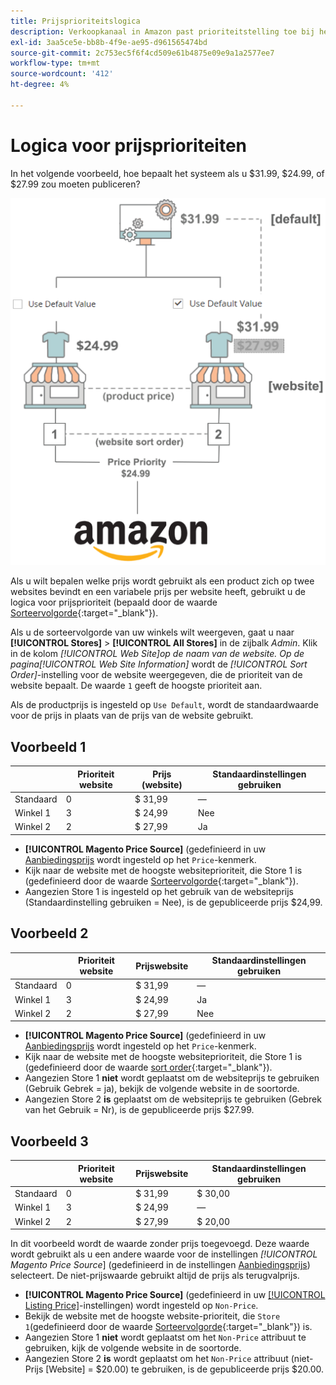 ```yaml
---
title: Prijsprioriteitslogica
description: Verkoopkanaal in Amazon past prioriteitstelling toe bij het bepalen van de gepubliceerde prijs voor een Amazon-aanbieding.
exl-id: 3aa5ce5e-bb8b-4f9e-ae95-d961565474bd
source-git-commit: 2c753ec5f6f4cd509e61b4875e09e9a1a2577ee7
workflow-type: tm+mt
source-wordcount: '412'
ht-degree: 4%

---
```


# Logica voor prijsprioriteiten

In het volgende voorbeeld, hoe bepaalt het systeem als u $31.99, $24.99, of $27.99 zou moeten publiceren?

![Omvang van de handelsprijs](assets/amazon-price-scope.png)

Als u wilt bepalen welke prijs wordt gebruikt als een product zich op twee websites bevindt en een variabele prijs per website heeft, gebruikt u de logica voor prijsprioriteit (bepaald door de waarde [Sorteervolgorde](https://docs.magento.com/user-guide/stores/stores-all-create-view.html){:target=&quot;_blank&quot;}).

Als u de sorteervolgorde van uw winkels wilt weergeven, gaat u naar **[!UICONTROL Stores]** > **[!UICONTROL All Stores]** in de zijbalk _Admin_. Klik in de kolom _[!UICONTROL Web Site]_op de naam van de website. Op de pagina_[!UICONTROL Web Site Information]_ wordt de _[!UICONTROL Sort Order]_-instelling voor de website weergegeven, die de prioriteit van de website bepaalt. De waarde `1` geeft de hoogste prioriteit aan.

Als de productprijs is ingesteld op `Use Default`, wordt de standaardwaarde voor de prijs in plaats van de prijs van de website gebruikt.

## Voorbeeld 1

|  | Prioriteit website | Prijs (website) | Standaardinstellingen gebruiken |
|---|---|---|---|
| Standaard | 0 | $ 31,99 | — |
| Winkel 1 | 3 | $ 24,99 | Nee |
| Winkel 2 | 2 | $ 27,99 | Ja |

- **[!UICONTROL Magento Price Source]** (gedefinieerd in uw [Aanbiedingsprijs](./listing-price.md) wordt ingesteld op het `Price`-kenmerk.
- Kijk naar de website met de hoogste websiteprioriteit, die Store 1 is (gedefinieerd door de waarde [Sorteervolgorde](https://docs.magento.com/user-guide/stores/stores-all-create-view.html){:target=&quot;_blank&quot;}).
- Aangezien Store 1 is ingesteld op het gebruik van de websiteprijs (Standaardinstelling gebruiken = Nee), is de gepubliceerde prijs $24,99.

## Voorbeeld 2

|  | Prioriteit website | Prijswebsite | Standaardinstellingen gebruiken |
|---|---|---|---|
| Standaard | 0 | $ 31,99 | — |
| Winkel 1 | 3 | $ 24,99 | Ja |
| Winkel 2 | 2 | $ 27,99 | Nee |

- **[!UICONTROL Magento Price Source]** (gedefinieerd in uw [Aanbiedingsprijs](./listing-price.md) wordt ingesteld op het `Price`-kenmerk.
- Kijk naar de website met de hoogste websiteprioriteit, die Store 1 is (gedefinieerd door de waarde [sort order](https://docs.magento.com/user-guide/stores/stores-all-create-view.html){:target=&quot;_blank&quot;}).
- Aangezien Store 1 **niet** wordt geplaatst om de websiteprijs te gebruiken (Gebruik Gebrek = ja), bekijk de volgende website in de soortorde.
- Aangezien Store 2 **is** geplaatst om de websiteprijs te gebruiken (Gebrek van het Gebruik = Nr), is de gepubliceerde prijs $27.99.

## Voorbeeld 3

|  | Prioriteit website | Prijswebsite | Standaardinstellingen gebruiken |
|---|---|---|---|
| Standaard | 0 | $ 31,99 | $ 30,00 |
| Winkel 1 | 3 | $ 24,99 | — |
| Winkel 2 | 2 | $ 27,99 | $ 20,00 |

In dit voorbeeld wordt de waarde zonder prijs toegevoegd. Deze waarde wordt gebruikt als u een andere waarde voor de instellingen _[!UICONTROL Magento Price Source_] (gedefinieerd in de instellingen [Aanbiedingsprijs](./listing-price.md)) selecteert. De niet-prijswaarde gebruikt altijd de prijs als terugvalprijs.

- **[!UICONTROL Magento Price Source]** (gedefinieerd in uw [[!UICONTROL Listing Price]](./listing-price.md)-instellingen) wordt ingesteld op `Non-Price`.
- Bekijk de website met de hoogste website-prioriteit, die `Store 1`(gedefinieerd door de waarde [Sorteervolgorde](https://docs.magento.com/user-guide/stores/stores-all-create-view.html){:target=&quot;_blank&quot;}) is.
- Aangezien Store 1 **niet** wordt geplaatst om het `Non-Price` attribuut te gebruiken, kijk de volgende website in de soortorde.
- Aangezien Store 2 **is** wordt geplaatst om het `Non-Price` attribuut (niet-Prijs [Website] = $20.00) te gebruiken, is de gepubliceerde prijs $20.00.

